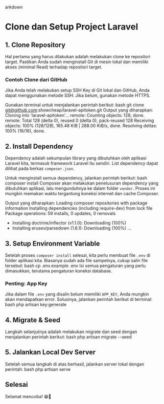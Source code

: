 arkdown
# Clone dan Setup Project Laravel

## 1. Clone Repository

Hal pertama yang harus dilakukan adalah melakukan clone ke repositori target. Pastikan Anda sudah menginstall Git di mesin lokal dan memiliki akses (minimal Read) terhadap repositori target.

### Contoh Clone dari GitHub

Jika Anda telah melakukan setup SSH Key di Git lokal dan GitHub, Anda dapat menggunakan metode SSH. Jika belum, gunakan metode HTTPS.

Gunakan terminal untuk menjalankan perintah berikut:
bash
git clone git@github.com:showcheap/laravel-apitoken.git
Output yang diharapkan:
Cloning into 'laravel-apitoken'...
remote: Counting objects: 128, done.
remote: Total 128 (delta 0), reused 0 (delta 0), pack-reused 128
Receiving objects: 100% (128/128), 165.48 KiB | 288.00 KiB/s, done.
Resolving deltas: 100% (16/16), done.
## 2. Install Dependency

Dependency adalah sekumpulan library yang dibutuhkan oleh aplikasi Laravel kita, termasuk framework Laravel itu sendiri. List dependency dapat dilihat pada berkas `composer.json`.

Untuk menginstall semua dependency, jalankan perintah berikut:
bash
composer install
Composer akan melakukan penelusuran dependency yang dibutuhkan aplikasi, lalu mengunduhnya ke dalam folder `vendor`. Proses ini mungkin memakan waktu tergantung koneksi internet dan cache Composer.

Output yang diharapkan:
Loading composer repositories with package information
Installing dependencies (including require-dev) from lock file
Package operations: 59 installs, 0 updates, 0 removals
  - Installing doctrine/inflector (v1.1.0): Downloading (100%)
  - Installing erusev/parsedown (1.6.1): Downloading (100%)
  ...
## 3. Setup Environment Variable

Setelah proses `composer install` selesai, kita perlu membuat file `.env` di folder aplikasi kita. Biasanya sudah ada file sampelnya, cukup salin file tersebut:
bash
cp .env.example .env
Isi semua pengaturan yang perlu dimasukkan, terutama pengaturan koneksi database.

### Penting: App Key

Jika dalam file `.env` yang disalin belum memiliki `APP_KEY`, Anda mungkin akan mendapatkan error. Solusinya, jalankan perintah berikut di terminal:
bash
php artisan key:generate
## 4. Migrate & Seed

Langkah selanjutnya adalah melakukan migrate dan seed dengan menjalankan perintah berikut:
bash
php artisan migrate --seed
## 5. Jalankan Local Dev Server

Setelah semua langkah di atas berhasil, jalankan server lokal dengan perintah:
bash
php artisan serve
## Selesai

Selamat mencoba! 😁👏
